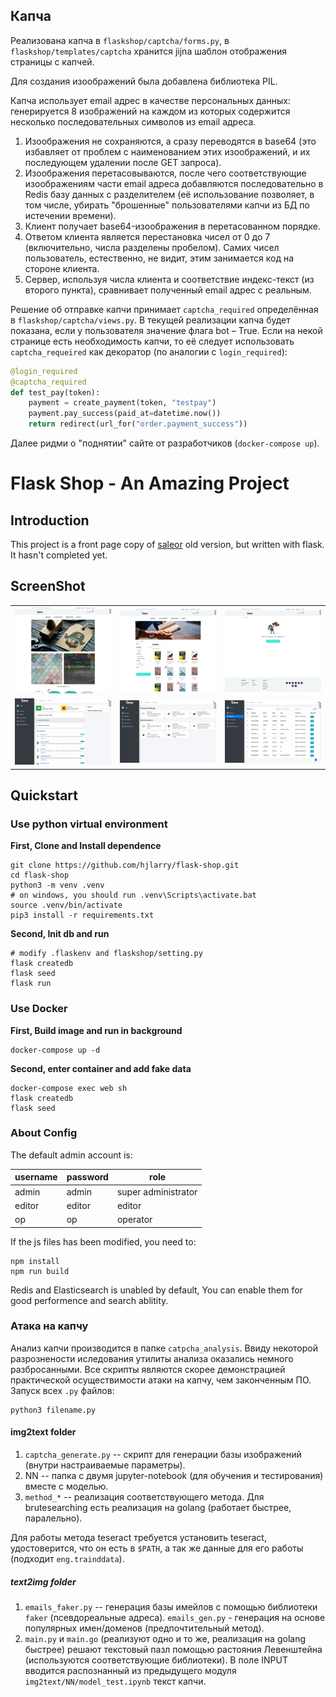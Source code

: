 ## Капча

Реализована капча в `flaskshop/captcha/forms.py`, в `flaskshop/templates/captcha` хранится jijna шаблон отображения страницы с капчей. 

Для создания изоображений была добавлена библиотека PIL.

Капча использует email адрес в качестве персональных данных: генерируется 8 изображений на каждом из которых содержится несколько последовательных символов из email адреса. 

1. Изоображения не сохраняются, а сразу переводятся в base64 (это избавляет от проблем с наименованием этих изоображений, и их последующем удалении после GET запроса).
2. Изоображения перетасовываются, после чего соответствующие изоображениям части email адреса добавляются последовательно в Redis базу данных с разделителем (её использование позволяет, в том числе, убирать "брошенные" пользователями капчи из БД по истечении времени).
3. Клиент получает base64-изоображения в перетасованном порядке.
4. Ответом клиента является перестановка чисел от 0 до 7 (включительно, числа разделены пробелом). Самих чисел пользователь, естественно, не видит, этим занимается код на стороне клиента.
5. Сервер, используя числа клиента и соответствие индекс-текст (из второго пункта), сравнивает полученный email адрес с реальным.

Решение об отправке капчи принимает `captcha_required` определённая в `flaskshop/captcha/views.py`. В текущей реализации капча будет показана, если у пользователя значение флага bot – True. Если на некой странице есть необходимость капчи, то её следует использовать `captcha_requeired` как декоратор (по аналогии с `login_required`):

```python
@login_required
@captcha_required
def test_pay(token):
    payment = create_payment(token, "testpay")
    payment.pay_success(paid_at=datetime.now())
    return redirect(url_for("order.payment_success"))
```

Далее ридми о "поднятии" сайте от разработчиков (`docker-compose up`).

# Flask Shop - An Amazing Project


## Introduction
This project is a front page copy of [saleor](https://github.com/mirumee/saleor) old version, but written with flask. 
It hasn't completed yet.

## ScreenShot

<table align="center">
    <tr>
        <td align="center">
            <a href="https://raw.githubusercontent.com/hjlarry/flask-shop/master/ScreenShot/1.png">
                <img src="ScreenShot/1.png" alt="Screenshot Home" width="300px" />
            </a>
        </td>
        <td align="center">
            <a href="https://raw.githubusercontent.com/hjlarry/flask-shop/master/ScreenShot/2.png">
                <img src="ScreenShot/2.png" alt="Screenshot Category" width="300px" />
            </a>
        </td>
        <td align="center">
            <a href="https://raw.githubusercontent.com/hjlarry/flask-shop/master/ScreenShot/3.png">
                <img src="ScreenShot/3.png" alt="Screenshot Cart" width="300px" />
            </a>
        </td>
    </tr>
    <tr>
        <td align="center">
            <a href="https://raw.githubusercontent.com/hjlarry/flask-shop/master/ScreenShot/4.png">
                <img src="ScreenShot/4.png" alt="Screenshot Admin Panel" width="300px" />
            </a>
        </td>
        <td align="center">
            <a href="https://raw.githubusercontent.com/hjlarry/flask-shop/master/ScreenShot/5.png">
                <img src="ScreenShot/5.png" alt="Screenshot Site Configuration" width="300px" />
            </a>
        </td>
        <td align="center">
            <a href="https://raw.githubusercontent.com/hjlarry/flask-shop/master/ScreenShot/6.png">
                <img src="ScreenShot/6.png" alt="Screenshot Order List" width="300px" />
            </a>
        </td>
    </tr>
</table>


## Quickstart

### Use python virtual environment
**First, Clone and Install dependence**
```
git clone https://github.com/hjlarry/flask-shop.git
cd flask-shop
python3 -m venv .venv
# on windows, you should run .venv\Scripts\activate.bat 
source .venv/bin/activate
pip3 install -r requirements.txt
```

**Second, Init db and run**
```
# modify .flaskenv and flaskshop/setting.py
flask createdb
flask seed
flask run
```

### Use Docker 
**First, Build image and run in background**
```
docker-compose up -d
```
**Second, enter container and add fake data**
```
docker-compose exec web sh
flask createdb
flask seed
```
### About Config
The default admin account is:

username|password|role
---|---|---
admin|admin|super administrator
editor|editor|editor
op|op|operator

If the js files has been modified, you need to:
```
npm install
npm run build
```

Redis and Elasticsearch is unabled by default, You can enable them for good performence and search ablitity.



### Атака на капчу

Анализ капчи производится в папке `catpcha_analysis`. Ввиду некоторой разрознености иследования утилиты анализа оказались немного разбросанными. Все скрипты являются скорее демонстрацией практической осуществимости атаки на капчу, чем законченным ПО. Запуск всех `.py` файлов:
```
python3 filename.py
```

#### img2text folder

1. `captcha_generate.py` -- скрипт для генерации базы изображений (внутри настраиваемые параметры).
2. NN -- папка с двумя jupyter-notebook (для обучения и тестирования) вместе с моделью.
3. `method_*` -- реализация соответствующего метода. Для brutesearching есть реализация на golang (работает быстрее, паралельно).

Для работы метода teseract требуется установить teseract, удостоверится, что он есть в `$PATH`, а так же данные для его работы (подходит `eng.trainddata`).

##### text2img folder

1. `emails_faker.py` -- генерация базы имейлов с помощью библиотеки `faker` (псевдореальные адреса). `emails_gen.py` - генерация на основе популярных имен/доменов (предпочтительный метод).
2. `main.py` и `main.go` (реализуют одно и то же, реализация на golang быстрее) решают текстовый пазл  помощью растояния Левенштейна (используются соответствующие библиотеки). В поле INPUT вводится распознанный из предыдущего модуля `img2text/NN/model_test.ipynb` текст капчи.

